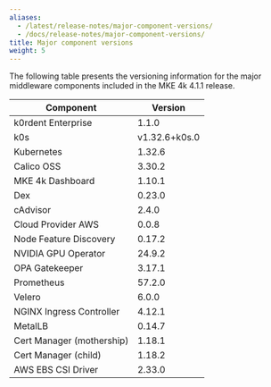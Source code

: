 ```yaml
---
aliases:
  - /latest/release-notes/major-component-versions/
  - /docs/release-notes/major-component-versions/
title: Major component versions
weight: 5
---
```


The following table presents the versioning information for the major
middleware components included in the MKE 4k 4.1.1 release.

<!--- Update before publication -->


| Component                                | Version |
|------------------------------------------|---------|
| k0rdent Enterprise                       | 1.1.0   |
| k0s                                      | v1.32.6+k0s.0  |
| Kubernetes                               | 1.32.6  |
| Calico OSS                               | 3.30.2  |
| MKE 4k Dashboard                         | 1.10.1  |
| Dex                                      | 0.23.0  |
| cAdvisor                                 | 2.4.0   |
| Cloud Provider AWS                       | 0.0.8   |
| Node Feature Discovery                   | 0.17.2  |
| NVIDIA GPU Operator                      | 24.9.2  |
| OPA Gatekeeper                           | 3.17.1  |
| Prometheus                               | 57.2.0  |
| Velero                                   | 6.0.0   |
| NGINX Ingress Controller                 | 4.12.1  |
| MetalLB                                  | 0.14.7  |
| Cert Manager (mothership)                | 1.18.1  |
| Cert Manager (child)                     | 1.18.2  |
| AWS EBS CSI Driver                       | 2.33.0  |
